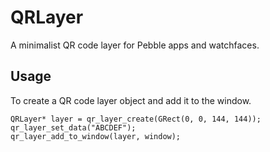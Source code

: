 # QRLayer

A minimalist QR code layer for Pebble apps and watchfaces.

## Usage

To create a QR code layer object and add it to the window.

```
QRLayer* layer = qr_layer_create(GRect(0, 0, 144, 144));
qr_layer_set_data("ABCDEF");
qr_layer_add_to_window(layer, window);
```
